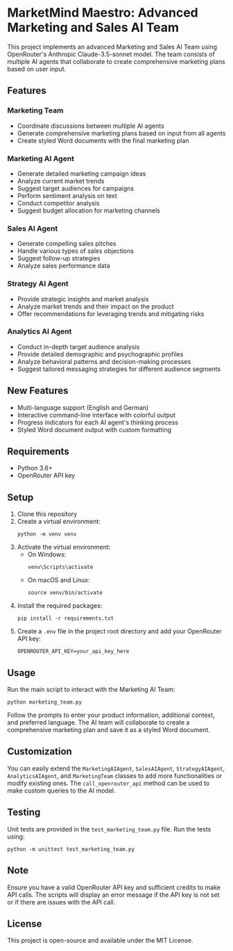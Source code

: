 # MarketMind Maestro: Advanced Marketing and Sales AI Team

This project implements an advanced Marketing and Sales AI Team using OpenRouter's Anthropic Claude-3.5-sonnet model. The team consists of multiple AI agents that collaborate to create comprehensive marketing plans based on user input.

## Features

### Marketing Team
- Coordinate discussions between multiple AI agents
- Generate comprehensive marketing plans based on input from all agents
- Create styled Word documents with the final marketing plan

### Marketing AI Agent
- Generate detailed marketing campaign ideas
- Analyze current market trends
- Suggest target audiences for campaigns
- Perform sentiment analysis on text
- Conduct competitor analysis
- Suggest budget allocation for marketing channels

### Sales AI Agent
- Generate compelling sales pitches
- Handle various types of sales objections
- Suggest follow-up strategies
- Analyze sales performance data

### Strategy AI Agent
- Provide strategic insights and market analysis
- Analyze market trends and their impact on the product
- Offer recommendations for leveraging trends and mitigating risks

### Analytics AI Agent
- Conduct in-depth target audience analysis
- Provide detailed demographic and psychographic profiles
- Analyze behavioral patterns and decision-making processes
- Suggest tailored messaging strategies for different audience segments

## New Features
- Multi-language support (English and German)
- Interactive command-line interface with colorful output
- Progress indicators for each AI agent's thinking process
- Styled Word document output with custom formatting

## Requirements

- Python 3.6+
- OpenRouter API key

## Setup

1. Clone this repository
2. Create a virtual environment:
   ```
   python -m venv venv
   ```
3. Activate the virtual environment:
   - On Windows:
     ```
     venv\Scripts\activate
     ```
   - On macOS and Linux:
     ```
     source venv/bin/activate
     ```
4. Install the required packages:
   ```
   pip install -r requirements.txt
   ```
5. Create a `.env` file in the project root directory and add your OpenRouter API key:
   ```
   OPENROUTER_API_KEY=your_api_key_here
   ```

## Usage

Run the main script to interact with the Marketing AI Team:

```
python marketing_team.py
```

Follow the prompts to enter your product information, additional context, and preferred language. The AI team will collaborate to create a comprehensive marketing plan and save it as a styled Word document.

## Customization

You can easily extend the `MarketingAIAgent`, `SalesAIAgent`, `StrategyAIAgent`, `AnalyticsAIAgent`, and `MarketingTeam` classes to add more functionalities or modify existing ones. The `call_openrouter_api` method can be used to make custom queries to the AI model.

## Testing

Unit tests are provided in the `test_marketing_team.py` file. Run the tests using:

```
python -m unittest test_marketing_team.py
```

## Note

Ensure you have a valid OpenRouter API key and sufficient credits to make API calls. The scripts will display an error message if the API key is not set or if there are issues with the API call.

## License

This project is open-source and available under the MIT License.
